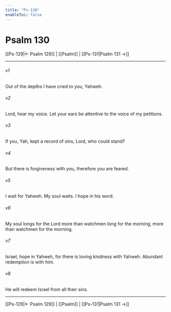 ```yaml
---
title: "Ps-130"
enableToc: false
---
```

# Psalm 130

[[Ps-129|← Psalm 129]] | [[Psalm]] | [[Ps-131|Psalm 131 →]]
***



###### v1 
Out of the depths I have cried to you, Yahweh. 

###### v2 
Lord, hear my voice. Let your ears be attentive to the voice of my petitions. 

###### v3 
If you, Yah, kept a record of sins, Lord, who could stand? 

###### v4 
But there is forgiveness with you, therefore you are feared. 

###### v5 
I wait for Yahweh. My soul waits. I hope in his word. 

###### v6 
My soul longs for the Lord more than watchmen long for the morning, more than watchmen for the morning. 

###### v7 
Israel, hope in Yahweh, for there is loving kindness with Yahweh. Abundant redemption is with him. 

###### v8 
He will redeem Israel from all their sins.

***
[[Ps-129|← Psalm 129]] | [[Psalm]] | [[Ps-131|Psalm 131 →]]
